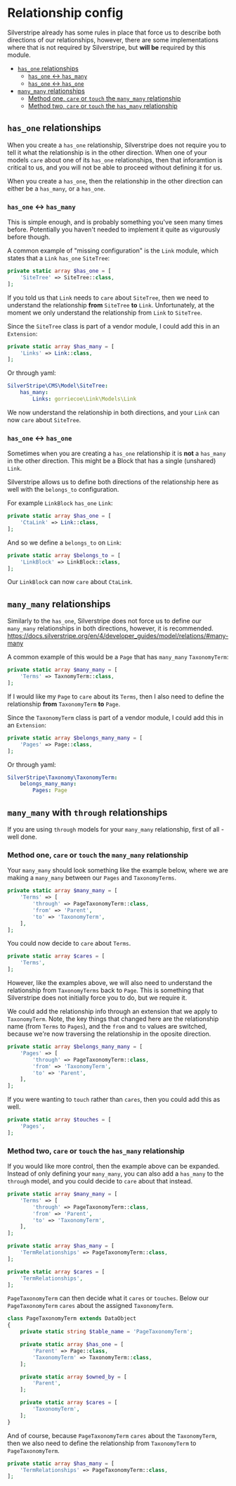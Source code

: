 # Relationship config

Silverstripe already has some rules in place that force us to describe both directions of our relationships, however,
there are some implementations where that is not required by Silverstripe, but **will be** required by this module.

- [`has_one` relationships](#has_one-relationships)
  - [`has_one` <-> `has_many`](#has_one---has_many)
  - [`has_one` <-> `has_one`](#has_one---has_one)
- [`many_many` relationships](#many_many-relationships)
  - [Method one, `care` or `touch` the `many_many` relationship](#method-one-care-or-touch-the-many_many-relationship)
  - [Method two, `care` or `touch` the `has_many` relationship](#method-two-care-or-touch-the-has_many-relationship)

## `has_one` relationships

When you create a `has_one` relationship, Silverstripe does not require you to tell it what the relationship is in the
other direction. When one of your models `care` about one of its `has_one` relationships, then that inforamtion is
critical to us, and you will not be able to proceed without defining it for us.

When you create a `has_one`, then the relationship in the other direction can either be a `has_many`, or a `has_one`.

### `has_one` <-> `has_many`

This is simple enough, and is probably something you've seen many times before. Potentially you haven't needed to
implement it quite as vigurously before though.

A common example of "missing configuration" is the `Link` module, which states that a `Link` `has_one` `SiteTree`:

```php
private static array $has_one = [
    'SiteTree' => SiteTree::class,
];
```

If you told us that `Link` needs to `care` about `SiteTree`, then we need to understand the relationship **from**
`SiteTree` **to** `Link`. Unfortunately, at the moment we only understand the relationship from `Link` to `SiteTree`.

Since the `SiteTree` class is part of a vendor module, I could add this in an `Extension`:

```php
private static array $has_many = [
    'Links' => Link::class,
];
```

Or through yaml:

```yaml
SilverStripe\CMS\Model\SiteTree:
    has_many:
        Links: gorriecoe\Link\Models\Link
```

We now understand the relationship in both directions, and your `Link` can now `care` about `SiteTree`.

### `has_one` <-> `has_one`

Sometimes when you are creating a `has_one` relationship it is **not** a `has_many` in the other direction. This might
be a Block that has a single (unshared) `Link`.

Silverstripe allows us to define both directions of the relationship here as well with the `belongs_to` configuration.

For example `LinkBlock` `has_one` `Link`:

```php
private static array $has_one = [
    'CtaLink' => Link::class,
];
```

And so we define a `belongs_to` on `Link`:

```php
private static array $belongs_to = [
    'LinkBlock' => LinkBlock::class,
];
```

Our `LinkBlock` can now `care` about `CtaLink`.

## `many_many` relationships

Similarly to the `has_one`, Silverstripe does not force us to define our `many_many` relationships in both directions,
however, it is recommended. https://docs.silverstripe.org/en/4/developer_guides/model/relations/#many-many

A common example of this would be a `Page` that has `many_many` `TaxonomyTerm`:

```php
private static array $many_many = [
    'Terms' => TaxnomyTerm::class,
];
```

If I would like my `Page` to `care` about its `Terms`, then I also need to define the relationship **from**
`TaxonomyTerm` **to** `Page`.

Since the `TaxonomyTerm` class is part of a vendor module, I could add this in an `Extension`:

```php
private static array $belongs_many_many = [
    'Pages' => Page::class,
];
```

Or through yaml:

```yaml
SilverStripe\Taxonomy\TaxonomyTerm:
    belongs_many_many:
        Pages: Page
```

## `many_many` with `through` relationships

If you are using `through` models for your `many_many` relationship, first of all - well done.

### Method one, `care` or `touch` the `many_many` relationship

Your `many_many` should look something like the example below, where we are making a `many_many` between our `Pages`
and `TaxonomyTerms`.

```php
private static array $many_many = [
    'Terms' => [
        'through' => PageTaxonomyTerm::class,
        'from' => 'Parent',
        'to' => 'TaxonomyTerm',
    ],
];
```

You could now decide to `care` about `Terms`.

```php
private static array $cares = [
    'Terms',
];
```

However, like the examples above, we will also need to understand the relationship from `TaxonomyTerms` back to `Page`.
This is something that Silverstripe does not initially force you to do, but we require it.

We could add the relationship info through an extension that we apply to `TaxonomyTerm`. Note, the key things that
changed here are the relationship name (from `Terms` to `Pages`), and the `from` and `to` values are switched, because
we're now traversing the relationship in the oposite direction.

```php
private static array $belongs_many_many = [
    'Pages' => [
        'through' => PageTaxonomyTerm::class,
        'from' => 'TaxonomyTerm',
        'to' => 'Parent',
    ],
];
```

If you were wanting to `touch` rather than `cares`, then you could add this as well.

```php
private static array $touches = [
    'Pages',
];
```

### Method two, `care` or `touch` the `has_many` relationship

If you would like more control, then the example above can be expanded. Instead of only defining your `many_many`, you
can also add a `has_many` to the `through` model, and you could decide to `care` about that instead.

```php
private static array $many_many = [
    'Terms' => [
        'through' => PageTaxonomyTerm::class,
        'from' => 'Parent',
        'to' => 'TaxonomyTerm',
    ],
];

private static array $has_many = [
    'TermRelationships' => PageTaxonomyTerm::class,
];

private static array $cares = [
    'TermRelationships',
];
```

`PageTaxonomyTerm` can then decide what it `cares` or `touches`. Below our `PageTaxonomyTerm` `cares` about the assigned
`TaxonomyTerm`.

```php
class PageTaxonomyTerm extends DataObject
{
    private static string $table_name = 'PageTaxonomyTerm';

    private static array $has_one = [
        'Parent' => Page::class,
        'TaxonomyTerm' => TaxonomyTerm::class,
    ];

    private static array $owned_by = [
        'Parent',
    ];

    private static array $cares = [
        'TaxonomyTerm',
    ];
}
```

And of course, because `PageTaxonomyTerm` `cares` about the `TaxonomyTerm`, then we also need to define the relationship
from `TaxonomyTerm` to `PageTaxonomyTerm`.

```php
private static array $has_many = [
    'TermRelationships' => PageTaxonomyTerm::class,
];
```
